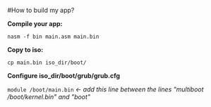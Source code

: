 #How to build my app?

**Compile your app:**

`nasm -f bin main.asm main.bin`

**Copy to iso:**

`cp main.bin iso_dir/boot/`

**Configure iso_dir/boot/grub/grub.cfg**

`module /boot/main.bin` *<- add this line between the lines "multiboot /boot/kernel.bin" and "boot"*
